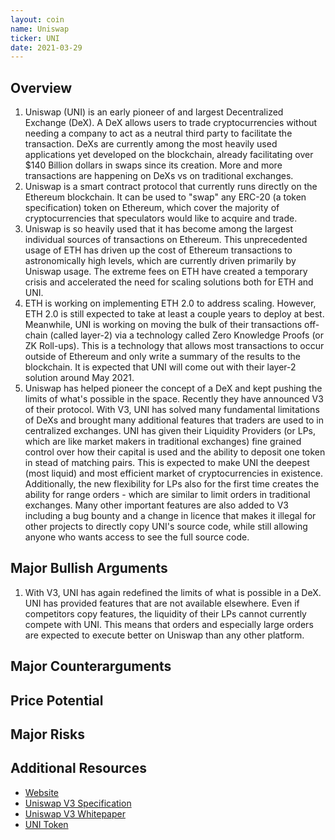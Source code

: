 ```yaml
---
layout: coin
name: Uniswap
ticker: UNI
date: 2021-03-29
---
```


## Overview

1. Uniswap (UNI) is an early pioneer of and largest Decentralized Exchange (DeX). A DeX allows users to trade cryptocurrencies without needing a company to act as a neutral third party to facilitate the transaction. DeXs are currently among the most heavily used applications yet developed on the blockchain, already facilitating over $140 Billion dollars in swaps since its creation. More and more transactions are happening on DeXs vs on traditional exchanges.
1. Uniswap is a smart contract protocol that currently runs directly on the Ethereum blockchain. It can be used to "swap" any ERC-20 (a token specification) token on Ethereum, which cover the majority of cryptocurrencies that speculators would like to acquire and trade.
1. Uniswap is so heavily used that it has become among the largest individual sources of transactions on Ethereum. This unprecedented usage of ETH has driven up the cost of Ethereum transactions to astronomically high levels, which are currently driven primarily by Uniswap usage. The extreme fees on ETH have created a temporary crisis and accelerated the need for scaling solutions both for ETH and UNI.
1. ETH is working on implementing ETH 2.0 to address scaling. However, ETH 2.0 is still expected to take at least a couple years to deploy at best. Meanwhile, UNI is working on moving the bulk of their transactions off-chain (called layer-2) via a technology called Zero Knowledge Proofs (or ZK Roll-ups). This is a technology that allows most transactions to occur outside of Ethereum and only write a summary of the results to the blockchain. It is expected that UNI will come out with their layer-2 solution around May 2021.
1. Uniswap has helped pioneer the concept of a DeX and kept pushing the limits of what's possible in the space. Recently they have announced V3 of their protocol. With V3, UNI has solved many fundamental limitations of DeXs and brought many additional features that traders are used to in centralized exchanges. UNI has given their Liquidity Providers (or LPs, which are like market makers in traditional exchanges) fine grained control over how their capital is used and the ability to deposit one token in stead of matching pairs. This is expected to make UNI the deepest (most liquid) and most efficient market of cryptocurrencies in existence. Additionally, the new flexibility for LPs also for the first time creates the ability for range orders - which are similar to limit orders in traditional exchanges. Many other important features are also added to V3 including a bug bounty and a change in licence that makes it illegal for other projects to directly copy UNI's source code, while still allowing anyone who wants access to see the full source code.

## Major Bullish Arguments

1. With V3, UNI has again redefined the limits of what is possible in a DeX. UNI has provided features that are not available elsewhere. Even if competitors copy features, the liquidity of their LPs cannot currently compete with UNI. This means that orders and especially large orders are expected to execute better on Uniswap than any other platform.

## Major Counterarguments

## Price Potential

## Major Risks

## Additional Resources

- [Website](https://uniswap.org/)
- [Uniswap V3 Specification](https://uniswap.org/blog/uniswap-v3/)
- [Uniswap V3 Whitepaper](https://uniswap.org/whitepaper-v3.pdf)
- [UNI Token](https://uniswap.org/blog/uni/)
